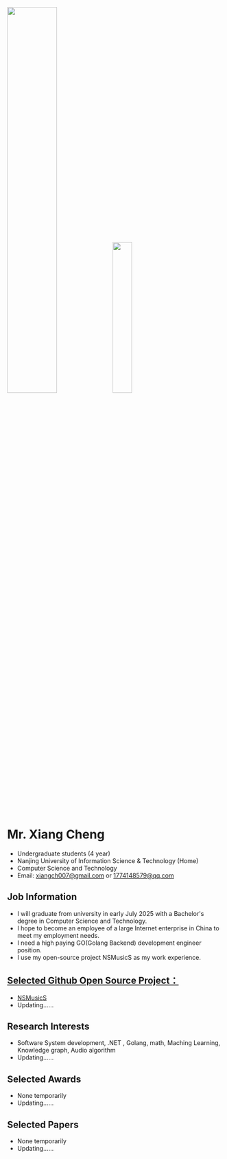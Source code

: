 <!--![Metrics](/github-metrics.svg)-->
<img src="https://github-readme-stats-xcanwin.vercel.app/api?username=Super-Badmen-Viper&show_icons=true&hide=contribs,prs" width="48%" />
<img src="https://github-readme-stats-xcanwin.vercel.app/api/top-langs/?username=Super-Badmen-Viper&layout=compact" width="30%" />

# Mr. Xiang Cheng
- Undergraduate students (4 year)
- Nanjing University of Information Science & Technology (Home)
- Computer Science and Technology
- Email: xiangch007@gmail.com  or  1774148579@qq.com

## Job Information
- I will graduate from university in early July 2025 with a Bachelor's degree in Computer Science and Technology.
- I hope to become an employee of a large Internet enterprise in China to meet my employment needs.
- I need a high paying GO(Golang Backend) development engineer position.
- I use my open-source project NSMusicS as my work experience.

## <a href="https://github.com/Super-Badmen-Viper">Selected Github Open Source Project：</a>
- <a href="https://github.com/Super-Badmen-Viper/NSMusicS">NSMusicS</a>
- Updating......

## Research Interests
- Software System development, .NET , Golang, math, Maching Learning, Knowledge graph, Audio algorithm
- Updating......

## Selected Awards
- None temporarily
- Updating......

## Selected Papers
- None temporarily
- Updating......
